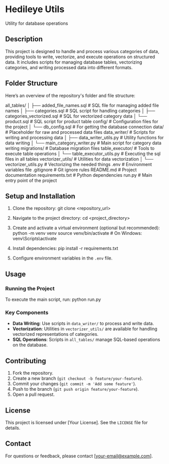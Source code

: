 # Hedileye Utils

Utility for database operations

## Description

This project is designed to handle and process various categories of data, providing tools to write, vectorize, and execute operations on structured data. It includes scripts for managing database tables, vectorizing categories, and writing processed data into different formats.

## Folder Structure

Here’s an overview of the repository's folder and file structure:

all_tables/
│   ├── added_file_names.sql       # SQL file for managing added file names
│   ├── categories.sql             # SQL script for handling categories
│   ├── categories_vectorized.sql  # SQL for vectorized category data
│   └── product.sql                # SQL script for product table
config/                            # Configuration files for the project
│   └── db_config.sql              # For getting the database connection 
data/                              # Placeholder for raw and processed data files
data_writer/                       # Scripts for writing and processing data
│   ├── data_writer_utils.py       # Utility functions for data writing
│   └── main_category_writer.py    # Main script for category data writing
migrations/                        # Database migration files 
table_executor/                    # Tools to execute table operations
│   └── table_executor_utils.py    # Executing the sql files in all tables 
vectorizer_utils/                  # Utilities for data vectorization
│   └── vectorizer_utils.py        # Vectorizing the needed things
.env                               # Environment variables file
.gitignore                         # Git ignore rules
README.md                          # Project documentation
requirements.txt                   # Python dependencies
run.py                             # Main entry point of the project

## Setup and Installation

1. Clone the repository:
   git clone <repository_url>

2. Navigate to the project directory:
   cd <project_directory>

3. Create and activate a virtual environment (optional but recommended):
   python -m venv venv
   source venv/bin/activate  # On Windows: venv\Scripts\activate

4. Install dependencies:
   pip install -r requirements.txt

5. Configure environment variables in the `.env` file.

## Usage

### Running the Project
To execute the main script, run:
   python run.py

### Key Components
- **Data Writing**: Use scripts in `data_writer/` to process and write data.
- **Vectorization**: Utilities in `vectorizer_utils/` are available for handling vectorized representations of categories.
- **SQL Operations**: Scripts in `all_tables/` manage SQL-based operations on the database.

## Contributing

1. Fork the repository.
2. Create a new branch (`git checkout -b feature/your-feature`).
3. Commit your changes (`git commit -m 'Add some feature'`).
4. Push to the branch (`git push origin feature/your-feature`).
5. Open a pull request.

## License

This project is licensed under [Your License]. See the `LICENSE` file for details.

## Contact

For questions or feedback, please contact [your-email@example.com].